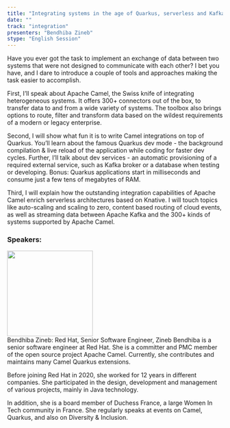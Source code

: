 ```yaml
---
title: "Integrating systems in the age of Quarkus, serverless and Kafka"
date: "" 
track: "integration"
presenters: "Bendhiba Zineb"
stype: "English Session"
---
```

Have you ever got the task to implement an exchange of data between two systems that were not designed to communicate with each other? I bet you have, and I dare to introduce a couple of tools and approaches making the task easier to accomplish.

First, I’ll speak about Apache Camel, the Swiss knife of integrating heterogeneous systems. It offers 300+ connectors out of the box, to transfer data to and from a wide variety of systems. The toolbox also brings options to route, filter and transform data based on the wildest requirements of a modern or legacy enterprise.

Second, I will show what fun it is to write Camel integrations on top of Quarkus. You’ll learn about the famous Quarkus dev mode - the background compilation & live reload of the application while coding for faster dev cycles. Further, I’ll talk about dev services - an automatic provisioning of a required external service, such as Kafka broker or a database when testing or developing. Bonus: Quarkus applications start in milliseconds and consume just a few tens of megabytes of RAM.

Third, I will explain how the outstanding integration capabilities of Apache Camel enrich serverless architectures based on Knative. I will touch topics like auto-scaling and scaling to zero, content based routing of cloud events, as well as streaming data between Apache Kafka and the 300+ kinds of systems supported by Apache Camel.
 ### Speakers: 
 <img src="images/speaker/1226.png" width="200" /><br>Bendhiba Zineb: Red Hat, Senior Software Engineer, Zineb Bendhiba is a senior software engineer at Red Hat. She is a committer and PMC member of the open source project Apache Camel. Currently, she contributes and maintains many Camel Quarkus extensions.

Before joining Red Hat in 2020, she worked for 12 years in different companies. She participated in the design, development and management of various projects, mainly in Java technology.

In addition, she is a board member of Duchess France, a large Women In Tech community in France. She regularly speaks at events on Camel, Quarkus, and also on Diversity & Inclusion.
 